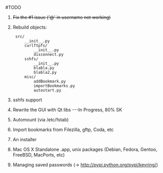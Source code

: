 #TODO
1. ~~Fix the #1 issue ('@' in username not working)~~
2. Rebuild objects:
	
		src/
			__init__.py
			curlftpfs/
				__init__.py
				disconnect.py
			sshfs/
				__init__.py
				blabla.py
				blabla2.py
			misc/
				addBookmark.py
				importBookmarks.py
				autostart.py
			
	
3. sshfs support

4. Rewrite the GUI with Qt libs
---In Progress, 80% SK

5. Automount (via /etc/fstab)
6. Import bookmarks from Filezilla, gftp, Coda, etc
7. An installer
8. Mac OS X Standalone .app, unix packages (Debian, Fedora, Gentoo, FreeBSD, MacPorts, etc)
9. Managing saved passwords (-> http://pypi.python.org/pypi/keyring/)

